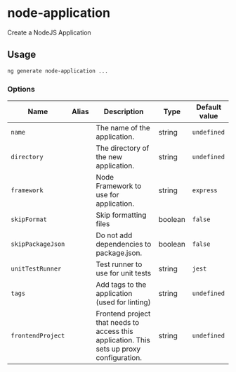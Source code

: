 # node-application

Create a NodeJS Application

## Usage

```bash
ng generate node-application ...

```

### Options

| Name              | Alias | Description                                                                               | Type    | Default value |
| ----------------- | ----- | ----------------------------------------------------------------------------------------- | ------- | ------------- |
| `name`            |       | The name of the application.                                                              | string  | `undefined`   |
| `directory`       |       | The directory of the new application.                                                     | string  | `undefined`   |
| `framework`       |       | Node Framework to use for application.                                                    | string  | `express`     |
| `skipFormat`      |       | Skip formatting files                                                                     | boolean | `false`       |
| `skipPackageJson` |       | Do not add dependencies to package.json.                                                  | boolean | `false`       |
| `unitTestRunner`  |       | Test runner to use for unit tests                                                         | string  | `jest`        |
| `tags`            |       | Add tags to the application (used for linting)                                            | string  | `undefined`   |
| `frontendProject` |       | Frontend project that needs to access this application. This sets up proxy configuration. | string  | `undefined`   |
